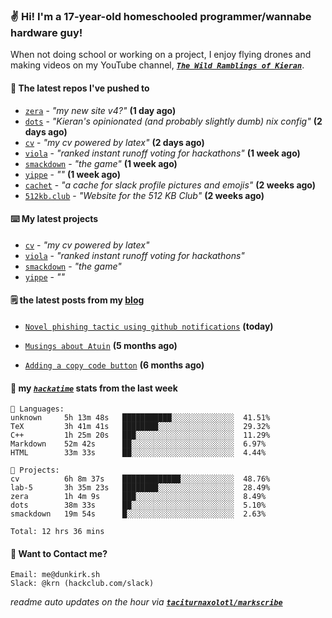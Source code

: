 ### ✌️ Hi! I'm a 17-year-old homeschooled programmer/wannabe hardware guy!

When not doing school or working on a project, I enjoy flying drones and making videos on my YouTube channel, [**_`The Wild Ramblings of Kieran`_**](https://youtube.com/@kieran.rambles).

#### 👷 The latest repos I've pushed to

- [`zera`](https://github.com/taciturnaxolotl/zera) - _"my new site v4?"_ **(1 day ago)**
- [`dots`](https://github.com/taciturnaxolotl/dots) - _"Kieran's opinionated (and probably slightly dumb) nix config"_ **(2 days ago)**
- [`cv`](https://github.com/taciturnaxolotl/cv) - _"my cv powered by latex"_ **(2 days ago)**
- [`viola`](https://github.com/taciturnaxolotl/viola) - _"ranked instant runoff voting for hackathons"_ **(1 week ago)**
- [`smackdown`](https://github.com/taciturnaxolotl/smackdown) - _"the game"_ **(1 week ago)**
- [`yippe`](https://github.com/taciturnaxolotl/yippe) - _""_ **(1 week ago)**
- [`cachet`](https://github.com/taciturnaxolotl/cachet) - _"a cache for slack profile pictures and emojis"_ **(2 weeks ago)**
- [`512kb.club`](https://github.com/kevquirk/512kb.club) - _"Website for the 512 KB Club"_ **(2 weeks ago)**

#### ⌨️ My latest projects

- [`cv`](https://github.com/taciturnaxolotl/cv) - _"my cv powered by latex"_
- [`viola`](https://github.com/taciturnaxolotl/viola) - _"ranked instant runoff voting for hackathons"_
- [`smackdown`](https://github.com/taciturnaxolotl/smackdown) - _"the game"_
- [`yippe`](https://github.com/taciturnaxolotl/yippe) - _""_

#### 🗒️ the latest posts from my [blog](https://dunkirk.sh)

- [`Novel phishing tactic using github notifications`](https://dunkirk.sh/blog/github-phishing/) **(today)**

- [`Musings about Atuin`](https://dunkirk.sh/blog/atuin/) **(5 months ago)**

- [`Adding a copy code button`](https://dunkirk.sh/blog/adding-a-copy-button/) **(6 months ago)**



#### 📡 my [_`hackatime`_](https://waka.hackclub.com) stats from the last week

```text
💾 Languages:
unknown     5h 13m 48s   ███████████░░░░░░░░░░░░░░  41.51%
TeX         3h 41m 41s   ████████░░░░░░░░░░░░░░░░░  29.32%
C++         1h 25m 20s   ███░░░░░░░░░░░░░░░░░░░░░░  11.29%
Markdown    52m 42s      ██░░░░░░░░░░░░░░░░░░░░░░░  6.97%
HTML        33m 33s      ██░░░░░░░░░░░░░░░░░░░░░░░  4.44%

💼 Projects:
cv          6h 8m 37s    █████████████░░░░░░░░░░░░  48.76%
lab-5       3h 35m 23s   ████████░░░░░░░░░░░░░░░░░  28.49%
zera        1h 4m 9s     ███░░░░░░░░░░░░░░░░░░░░░░  8.49%
dots        38m 33s      ██░░░░░░░░░░░░░░░░░░░░░░░  5.10%
smackdown   19m 54s      █░░░░░░░░░░░░░░░░░░░░░░░░  2.63%

Total: 12 hrs 36 mins
```

#### 📮 Want to Contact me?

```text
Email: me@dunkirk.sh
Slack: @krn (hackclub.com/slack)
```

_readme auto updates on the hour via [**`taciturnaxolotl/markscribe`**](https://github.com/taciturnaxolotl/markscribe)_
